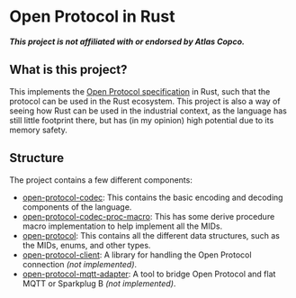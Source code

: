 # Open Protocol in Rust

**_This project is not affiliated with or endorsed by Atlas Copco._**

## What is this project?
This implements the [Open Protocol specification](https://s3.amazonaws.com/co.tulip.cdn/OpenProtocolSpecification_R280.pdf) in Rust, such that the protocol can be used in the Rust ecosystem.
This project is also a way of seeing how Rust can be used in the industrial context, as the language has still little footprint there, but has (in my opinion) high potential due to its memory safety.

## Structure
The project contains a few different components:

- [open-protocol-codec](./packages/codec): This contains the basic encoding and decoding components of the language.
- [open-protocol-codec-proc-macro](./packages/codec-proc-macro): This has some derive procedure macro implementation to help implement all the MIDs.
- [open-protocol](./packages/open-protocol): This contains all the different data structures, such as the MIDs, enums, and other types.
- [open-protocol-client](./packages/client): A library for handling the Open Protocol connection _(not implemented)_.
- [open-protocol-mqtt-adapter](./packages/mqtt-adapter): A tool to bridge Open Protocol and flat MQTT or Sparkplug B _(not implemented)_.
